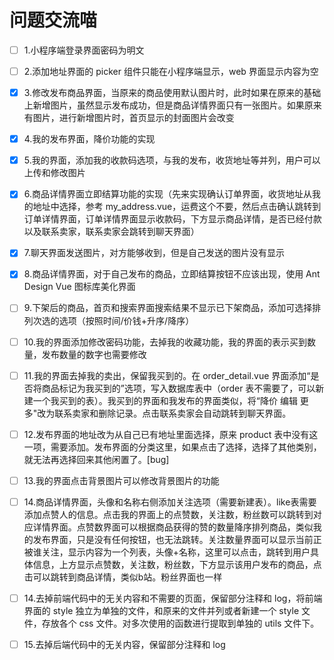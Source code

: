 # 问题交流喵

- [ ] 1.小程序端登录界面密码为明文

- [ ] 2.添加地址界面的 picker 组件只能在小程序端显示，web 界面显示内容为空

- [x] 3.修改发布商品界面，当原来的商品使用默认图片时，此时如果在原来的基础上新增图片，虽然显示发布成功，但是商品详情界面只有一张图片。如果原来有图片，进行新增图片时，首页显示的封面图片会改变

- [x] 4.我的发布界面，降价功能的实现

- [x] 5.我的界面，添加我的收款码选项，与我的发布，收货地址等并列，用户可以上传和修改图片

- [x] 6.商品详情界面立即结算功能的实现（先来实现确认订单界面，收货地址从我的地址中选择，参考 my_address.vue，运费这个不要，然后点击确认跳转到订单详情界面，订单详情界面显示收款码，下方显示商品详情，是否已经付款以及联系卖家，联系卖家会跳转到聊天界面）

- [x] 7.聊天界面发送图片，对方能够收到，但是自己发送的图片没有显示

- [x] 8.商品详情界面，对于自己发布的商品，立即结算按钮不应该出现，使用 Ant Design Vue 图标库美化界面

- [ ] 9.下架后的商品，首页和搜索界面搜索结果不显示已下架商品，添加可选择排列次选的选项（按照时间/价钱+升序/降序）

- [ ] 10.我的界面添加修改密码功能，去掉我的收藏功能，我的界面的表示买到数量，发布数量的数字也需要修改

- [ ] 11.我的界面去掉我的卖出，保留我买到的。在 order_detail.vue 界面添加“是否将商品标记为我买到的”选项，写入数据库表中（order 表不需要了，可以新建一个我买到的表）。我买到的界面和我发布的界面类似，将“降价 编辑 更多"改为联系卖家和删除记录。点击联系卖家会自动跳转到聊天界面。

- [ ] 12.发布界面的地址改为从自己已有地址里面选择，原来 product 表中没有这一项，需要添加。发布界面的分类这里，如果点击了选择，选择了其他类别，就无法再选择回来其他闲置了。[bug]

- [ ] 13.我的界面点击背景图片可以修改背景图片的功能

- [ ] 14.商品详情界面，头像和名称右侧添加关注选项（需要新建表）。like表需要添加点赞人的信息。点击我的界面上的点赞数，关注数，粉丝数可以跳转到对应详情界面。点赞数界面可以根据商品获得的赞的数量降序排列商品，类似我的发布界面，只是没有任何按钮，也无法跳转。关注数量界面可以显示当前正被谁关注，显示内容为一个列表，头像+名称，这里可以点击，跳转到用户具体信息，上方显示点赞数，关注数，粉丝数，下方显示该用户发布的商品，点击可以跳转到商品详情，类似b站。粉丝界面也一样

- [ ] 14.去掉前端代码中的无关内容和不需要的页面，保留部分注释和 log，将前端界面的 style 独立为单独的文件，和原来的文件并列或者新建一个 style 文件，存放各个 css 文件。对多次使用的函数进行提取到单独的 utils 文件下。

- [ ] 15.去掉后端代码中的无关内容，保留部分注释和 log
